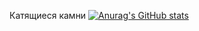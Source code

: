 Катящиеся камни
[![Anurag's GitHub stats](https://github-readme-stats.vercel.app/api?username=mmlvgx)](https://github.com/anuraghazra/github-readme-stats)
